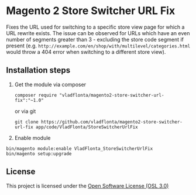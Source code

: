 # Magento 2 Store Switcher URL Fix

Fixes the URL used for switching to a specific store view page for which a URL rewrite exists. The issue can be observed
for URLs which have an even number of segments greater than 3 - excluding the store code segment if present
(e.g. `http://example.com/en/shop/with/multilevel/categories.html` would throw a 404 error when switching to a different
store view).

## Installation steps

1. Get the module via composer
   ```
   composer require "vladflonta/magento2-store-switcher-url-fix":"~1.0"
   ```

   or via git
   ```
   git clone https://github.com/vladflonta/magento2-store-switcher-url-fix app/code/VladFlonta/StoreSwitcherUrlFix
   ```

2. Enable module

```
bin/magento module:enable VladFlonta_StoreSwitcherUrlFix
bin/magento setup:upgrade
```

## License

This project is licensed under the [Open Software License (OSL 3.0)](http://opensource.org/licenses/osl-3.0.php)

